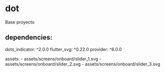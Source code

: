 # dot

Base proyecto 

## dependencies:

  dots_indicator: ^2.0.0
  flutter_svg: ^0.22.0
  provider: ^6.0.0

assets:
    - assets/screens/onboard/slider_1.svg
    - assets/screens/onboard/slider_2.svg
    - assets/screens/onboard/slider_3.svg
